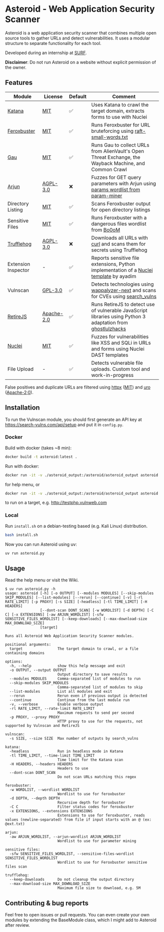 # Asteroid - Web Application Security Scanner
Asteroid is a web application security scanner that combines multiple open source tools to gather URLs and detect vulnerabilities. It uses a modular structure to separate functionality for each tool.

Developed during an internship at [SURF](https://www.surf.nl/).

**Disclaimer**: Do not run Asteroid on a website without explicit permission of the owner.

## Features
| Module     | License | Default      | Comment |
| ------------- | ------------- | ------------- | ------------- |
| [Katana](https://github.com/projectdiscovery/katana) | [MIT](https://github.com/projectdiscovery/katana/blob/main/LICENSE.md) | ✅ | Uses Katana to crawl the target domain, extracts forms to use with Nuclei |
| [Feroxbuster](https://github.com/epi052/feroxbuster) | [MIT](https://github.com/epi052/feroxbuster/blob/main/LICENSE) |  ✅ | Runs Feroxbuster for URL bruteforcing using [raft-small-words.txt](https://github.com/danielmiessler/SecLists/blob/master/Discovery/Web-Content/raft-small-words.txt) |
| [Gau](https://github.com/lc/gau) | [MIT](https://github.com/lc/gau/blob/master/LICENSE) | ✅ | Runs Gau to collect URLs from AlienVault's Open Threat Exchange, the Wayback Machine, and Common Crawl |
| [Arjun](https://github.com/s0md3v/Arjun) | [AGPL-3.0](https://github.com/s0md3v/Arjun/blob/master/LICENSE) | ❌ | Fuzzes for GET query parameters with Arjun using [params wordlist from param-miner](https://github.com/PortSwigger/param-miner/blob/master/resources/params) |
| Directory Listing | [MIT](https://github.com/epi052/feroxbuster/blob/main/LICENSE) | ✅ | Scans Feroxbuster output for open directory listings | 
| Sensitive Files | [MIT](https://github.com/epi052/feroxbuster/blob/main/LICENSE) |  ✅ | Runs Feroxbuster with a dangerous files wordlist from [Bo0oM](https://github.com/Bo0oM/fuzz.txt) |
| [Trufflehog](https://github.com/trufflesecurity/trufflehog) | [AGPL-3.0](https://github.com/trufflesecurity/trufflehog/blob/main/LICENSE) | ❌ | Downloads all URLs with [curl](https://github.com/curl/curl) and scans them for secrets using Trufflehog |
| Extension Inspector | - | ✅ | Reports sensitive file extensions, Python implementation of a [Nuclei template](https://github.com/projectdiscovery/nuclei-templates/blob/main/file/url-analyse/url-extension-inspector.yaml) by ayadim |
| Vulnscan | [GPL-3.0](https://github.com/s0md3v/wappalyzer-next/blob/main/LICENSE) | ✅ | Detects technologies using [wappalyzer-next](https://github.com/s0md3v/wappalyzer-next) and scans for CVEs using [search_vulns](https://github.com/ra1nb0rn/search_vulns)|
| [RetireJS](https://github.com/retirejs/retire.js/) | [Apache-2.0](https://github.com/RetireJS/retire.js/blob/master/LICENSE.md) | ✅ | Runs RetireJS to detect use of vulnerable JavaScript libraries using Python 3 adaptation from [ghostlulzhacks](https://github.com/ghostlulzhacks/RetireJs) |
| [Nuclei](https://github.com/projectdiscovery/nuclei) | [MIT](https://github.com/projectdiscovery/nuclei/blob/dev/LICENSE.md) | ✅ | Fuzzes for vulnerabilities like XSS and SQLi in URLs and forms using Nuclei DAST templates | 
| File Upload | - | ✅ | Detects vulnerable file uploads. Custom tool and work-in-progress |

False positives and duplicate URLs are filtered using [httpx](https://github.com/projectdiscovery/httpx) ([MIT](https://github.com/projectdiscovery/httpx/blob/main/LICENSE.md)) and [uro](https://github.com/s0md3v/uro) ([Apache-2;0](https://github.com/s0md3v/uro/blob/main/LICENSE)).
## Installation
To run the Vulnscan module, you should first generate an API key at https://search-vulns.com/api/setup and put it in `config.py`.
### Docker
Build with docker (takes ~8 min):
```bash
docker build -t asteroid:latest .
```

Run with docker:
```bash
docker run -it -v ./asteroid_output:/asteroid/asteroid_output asteroid -h
```
for help menu, or
```bash
docker run -it -v ./asteroid_output:/asteroid/asteroid_output asteroid http://testphp.vulnweb.com
```
to run on a target, e.g. http://testphp.vulnweb.com
### Local
Run `install.sh` on a debian-testing based (e.g. Kali Linux) distribution.
```bash
bash install.sh
```
Now you can run Asteroid using uv:
```bash
uv run asteroid.py
```
## Usage
Read the help menu or visit the Wiki.
```
$ uv run asteroid.py -h                                                                                 
usage: asteroid [-h] [-o OUTPUT] [--modules MODULES] [--skip-modules SKIP_MODULES] [--list-modules] [--rerun] [--continue] [-v] [-rl RATE_LIMIT] [-p PROXY] [-s SIZE] [-headless] [-tl TIME_LIMIT] [-H HEADERS]
                [--dont-scan DONT_SCAN] [-w WORDLIST] [-d DEPTH] [-C C] [-x EXTENSIONS] [-aw ARJUN_WORDLIST] [-sfw SENSITIVE_FILES_WORDLIST] [--keep-downloads] [--max-download-size MAX_DOWNLOAD_SIZE]
                [target]

Runs all Asteroid Web Application Security Scanner modules.

positional arguments:
  target                The target domain to crawl, or a file containing domains

options:
  -h, --help            show this help message and exit
  -o OUTPUT, --output OUTPUT
                        Output directory to save results
  --modules MODULES     Comma-separated list of modules to run
  --skip-modules SKIP_MODULES
                        Comma-separated list of modules to skip
  --list-modules        List all modules and exit
  --rerun               Rerun even if previous output is detected
  --continue            Continue from the last module run
  -v, --verbose         Enable verbose output
  -rl RATE_LIMIT, --rate-limit RATE_LIMIT
                        Maximum requests to send per second
  -p PROXY, --proxy PROXY
                        HTTP proxy to use for the requests, not supported by Vulnscan and RetireJS

vulnscan:
  -s SIZE, --size SIZE  Max number of outputs by search_vulns

katana:
  -headless             Run in headless mode in Katana
  -tl TIME_LIMIT, --time-limit TIME_LIMIT
                        Time limit for the Katana scan
  -H HEADERS, --headers HEADERS
                        Headers to use
  --dont-scan DONT_SCAN
                        Do not scan URLs matching this regex

feroxbuster:
  -w WORDLIST, --wordlist WORDLIST
                        Wordlist to use for feroxbuster
  -d DEPTH, --depth DEPTH
                        Recursive depth for feroxbuster
  -C C                  Filter status codes for feroxbuster
  -x EXTENSIONS, --extensions EXTENSIONS
                        Extensions to use for feroxbuster, reads values (newline-separated) from file if input starts with an @ (ex: @ext.txt)

arjun:
  -aw ARJUN_WORDLIST, --arjun-wordlist ARJUN_WORDLIST
                        Wordlist to use for parameter mining

sensitive files:
  -sfw SENSITIVE_FILES_WORDLIST, --sensitive-files-wordlist SENSITIVE_FILES_WORDLIST
                        Wordlist to use for Feroxbuster sensitive files scan

trufflehog:
  --keep-downloads      Do not cleanup the output directory
  --max-download-size MAX_DOWNLOAD_SIZE
                        Maximum file size to download, e.g. 5M
```

## Contributing & bug reports
Feel free to open issues or pull requests. You can even create your own modules by extending the BaseModule class, which I might add to Asteroid after review.
